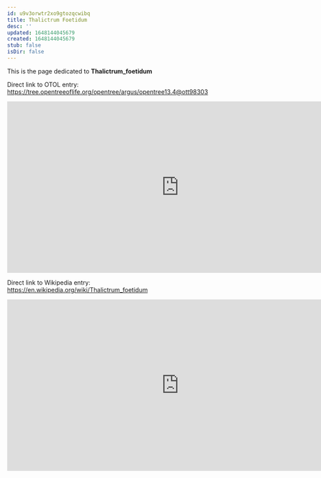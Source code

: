 ```yaml
---
id: u9v3orwtr2xo9gtozqcwibq
title: Thalictrum Foetidum
desc: ''
updated: 1648144045679
created: 1648144045679
stub: false
isDir: false
---
```

This is the page dedicated to **Thalictrum_foetidum**


Direct link to OTOL entry: https://tree.opentreeoflife.org/opentree/argus/opentree13.4@ott98303



<html>
    <body>
    <iframe src="https://tree.opentreeoflife.org/opentree/argus/opentree13.4@ott98303"
    width="800" height="400" frameborder="0" allowfullscreen> </iframe>
    </body>
</html>
    


Direct link to Wikipedia entry: https://en.wikipedia.org/wiki/Thalictrum_foetidum



<html>
    <body>
    <iframe src="https://en.wikipedia.org/wiki/Thalictrum_foetidum"
    width="800" height="400" frameborder="0" allowfullscreen> </iframe>
    </body>
</html>
    
